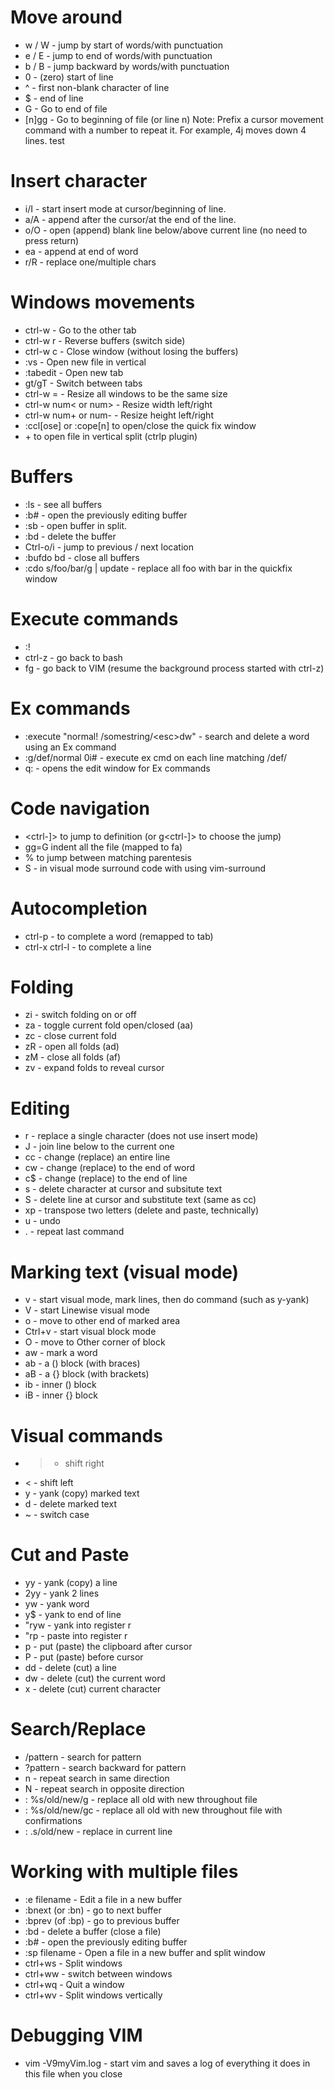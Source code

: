 # Move around
* w / W - jump by start of words/with punctuation
* e / E - jump to end of words/with punctuation
* b / B - jump backward by words/with punctuation
* 0 - (zero) start of line
* ^ - first non-blank character of line
* $ - end of line
* G - Go to end of file
* [n]gg - Go to beginning of file (or line n)
Note: Prefix a cursor movement command with a number to repeat it. For example, 4j moves down 4 lines.
test

# Insert character
* i/I - start insert mode at cursor/beginning of line.
* a/A - append after the cursor/at the end of the line.
* o/O - open (append) blank line below/above current line (no need to press return)
* ea - append at end of word
* r/R - replace one/multiple chars

# Windows movements
* ctrl-w <direction> - Go to the other tab
* ctrl-w r - Reverse buffers (switch side)
* ctrl-w c - Close window (without losing the buffers)
* :vs <filename> - Open new file in vertical
* :tabedit <filename> - Open new tab
* gt/gT - Switch between tabs
* ctrl-w = - Resize all windows to be the same size
* ctrl-w num< or num> - Resize width left/right
* ctrl-w num+ or num- - Resize height left/right
* :ccl[ose] or :cope[n] to open/close the quick fix window
* <ctrl-p> + <ctrl-v> to open file in vertical split (ctrlp plugin)

# Buffers
* :ls - see all buffers
* :b# - open the previously editing buffer
* :sb<num> - open buffer in split.
* :bd - delete the buffer
* Ctrl-o/i - jump to previous / next location
* :bufdo bd - close all buffers
* :cdo s/foo/bar/g | update - replace all foo with bar in the quickfix window

# Execute commands
* :! <your command string>
* ctrl-z - go back to bash
* fg <id> - go back to VIM (resume the background process started with ctrl-z)

# Ex commands
* :execute "normal! /somestring/\<esc>dw" - search and delete a word using an Ex command
* :g/def/normal 0i# - execute ex cmd on each line matching /def/
* q: - opens the edit window for Ex commands

# Code navigation
* <ctrl-]> to jump to definition (or g<ctrl-]> to choose the jump)
* gg=G indent all the file (mapped to <leader>fa)
* % to jump between matching parentesis
* S<char> - in visual mode surround code with <char> using vim-surround

# Autocompletion
* ctrl-p - to complete a word (remapped to tab)
* ctrl-x ctrl-l - to complete a line

# Folding
* zi - switch folding on or off
* za - toggle current fold open/closed (<leader>aa)
* zc - close current fold
* zR - open all folds (<leader>ad)
* zM - close all folds (<leader>af)
* zv - expand folds to reveal cursor

# Editing
* r - replace a single character (does not use insert mode)
* J - join line below to the current one
* cc - change (replace) an entire line
* cw - change (replace) to the end of word
* c$ - change (replace) to the end of line
* s - delete character at cursor and subsitute text
* S - delete line at cursor and substitute text (same as cc)
* xp - transpose two letters (delete and paste, technically)
* u - undo
* . - repeat last command

# Marking text (visual mode)
* v - start visual mode, mark lines, then do command (such as y-yank)
* V - start Linewise visual mode
* o - move to other end of marked area
* Ctrl+v - start visual block mode
* O - move to Other corner of block
* aw - mark a word
* ab - a () block (with braces)
* aB - a {} block (with brackets)
* ib - inner () block
* iB - inner {} block

# Visual commands
* > - shift right
* < - shift left
* y - yank (copy) marked text
* d - delete marked text
* ~ - switch case

# Cut and Paste
* yy - yank (copy) a line
* 2yy - yank 2 lines
* yw - yank word
* y$ - yank to end of line
* "ryw - yank into register r
* "rp - paste into register r
* p - put (paste) the clipboard after cursor
* P - put (paste) before cursor
* dd - delete (cut) a line
* dw - delete (cut) the current word
* x - delete (cut) current character

# Search/Replace
* /pattern - search for pattern
* ?pattern - search backward for pattern
* n - repeat search in same direction
* N - repeat search in opposite direction
* : %s/old/new/g - replace all old with new throughout file
* : %s/old/new/gc - replace all old with new throughout file with confirmations
* : .s/old/new - replace in current line

# Working with multiple files
* :e filename - Edit a file in a new buffer
* :bnext (or :bn) - go to next buffer
* :bprev (of :bp) - go to previous buffer
* :bd - delete a buffer (close a file)
* :b# - open the previously editing buffer
* :sp filename - Open a file in a new buffer and split window
* ctrl+ws - Split windows
* ctrl+ww - switch between windows
* ctrl+wq - Quit a window
* ctrl+wv - Split windows vertically

# Debugging VIM
* vim -V9myVim.log - start vim and saves a log of everything it does in this file when you close

